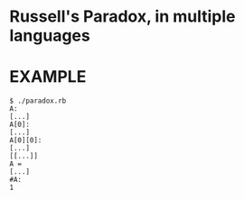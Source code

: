 # Russell's Paradox, in multiple languages

# EXAMPLE

    $ ./paradox.rb
    A:
    [...]
    A[0]:
    [...]
    A[0][0]:
    [...]
    [[...]]
    A =
    [...]
    #A:
    1
